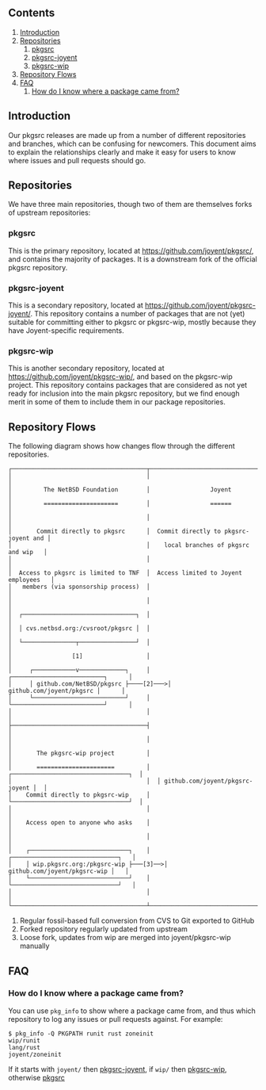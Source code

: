 ## Contents

1. <a href="#introduction">Introduction</a>
1. <a href="#repositories">Repositories</a>
    1. <a href="#pkgsrc">pkgsrc</a>
    1. <a href="#pkgsrc-joyent">pkgsrc-joyent</a>
    1. <a href="#pkgsrc-wip">pkgsrc-wip</a>
1. <a href="#repository-flows">Repository Flows</a>
1. <a href="#faq">FAQ</a>
    1. <a href="#faq-pkgpath">How do I know where a package came from?</a>

<a name="introduction"/>

## Introduction

Our pkgsrc releases are made up from a number of different repositories and
branches, which can be confusing for newcomers.  This document aims to explain
the relationships clearly and make it easy for users to know where issues and
pull requests should go.

<a name="repositories"/>

## Repositories

We have three main repositories, though two of them are themselves forks of
upstream repositories:

<a name="pkgsrc"/>

### pkgsrc

This is the primary repository, located at <https://github.com/joyent/pkgsrc/>,
and contains the majority of packages.  It is a downstream fork of the official
pkgsrc repository.

<a name="pkgsrc-joyent"/>

### pkgsrc-joyent

This is a secondary repository, located at
<https://github.com/joyent/pkgsrc-joyent/>.  This repository contains a number
of packages that are not (yet) suitable for committing either to pkgsrc or
pkgsrc-wip, mostly because they have Joyent-specific requirements.

<a name="pkgsrc-wip"/>

### pkgsrc-wip

This is another secondary repository, located at
<https://github.com/joyent/pkgsrc-wip/>, and based on the pkgsrc-wip project.
This repository contains packages that are considered as not yet ready for
inclusion into the main pkgsrc repository, but we find enough merit in some of
them to include them in our package repositories.

<a name="repository-flows"/>

## Repository Flows

The following diagram shows how changes flow through the different
repositories.

```
┌──────────────────────────────────────┬───────────────────────────────────────┐
│                                      │                                       │
│         The NetBSD Foundation        │                 Joyent                │
│         =====================        │                 ======                │
│                                      │                                       │
│       Commit directly to pkgsrc      │  Commit directly to pkgsrc-joyent and │
│                                      │    local branches of pkgsrc and wip   │
│                                      │                                       │
│  Access to pkgsrc is limited to TNF  │  Access limited to Joyent employees   │
│   members (via sponsorship process)  │                                       │
│                                      │                                       │
│  ┌────────────────────────────────┐  │                                       │
│  │ cvs.netbsd.org:/cvsroot/pkgsrc │  │                                       │
│  └───────────────┬────────────────┘  │                                       │
│                 [1]                  │                                       │
│     ┌────────────v─────────────┐     │     ┌──────────────────────────┐      │
│     │ github.com/NetBSD/pkgsrc ├────[2]───>│ github.com/joyent/pkgsrc │      │
│     └──────────────────────────┘     │     └──────────────────────────┘      │
│                                      │                                       │
├──────────────────────────────────────┤                                       │
│                                      │                                       │
│       The pkgsrc-wip project         │                                       │
│       ======================         │  ┌─────────────────────────────────┐  │
│                                      │  │ github.com/joyent/pkgsrc-joyent │  │
│    Commit directly to pkgsrc-wip     │  └─────────────────────────────────┘  │
│                                      │                                       │
│    Access open to anyone who asks    │                                       │
│                                      │                                       │
│    ┌────────────────────────────┐    │    ┌──────────────────────────────┐   │
│    │ wip.pkgsrc.org:/pkgsrc-wip ├───[3]──>│ github.com/joyent/pkgsrc-wip │   │
│    └────────────────────────────┘    │    └──────────────────────────────┘   │
│                                      │                                       │
└──────────────────────────────────────┴───────────────────────────────────────┘
```

1. Regular fossil-based full conversion from CVS to Git exported to GitHub
2. Forked repository regularly updated from upstream
3. Loose fork, updates from wip are merged into joyent/pkgsrc-wip manually

<a name="faq"/>

## FAQ

<a name="faq-pkgpath"/>

### How do I know where a package came from?

You can use `pkg_info` to show where a package came from, and thus which
repository to log any issues or pull requests against.  For example:

```console
$ pkg_info -Q PKGPATH runit rust zoneinit
wip/runit
lang/rust
joyent/zoneinit
```

If it starts with `joyent/` then <a href="#pkgsrc-joyent">pkgsrc-joyent</a>, if
`wip/` then <a href="#pkgsrc-wip">pkgsrc-wip</a>, otherwise <a
href="#pkgsrc">pkgsrc</a>
